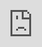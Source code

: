 ```yaml
---
title: 基金经理画像
show_date: false

tags:
    - 基金
    - 基金经理

categories:
    - 基金
    - 资产
---
```


<style>
iframe {
    /* height: 3000px; */
    left: 0;
    top: 0;
    position: absolute;
    width: 100vw;
    /* margin-left: 5vw;
    margin-right: -5vw; */
    overflow-y: hidden;
}
</style>


<iframe src="http://10.3.8.1:8030" width="100%" height="100%" frameborder="0" ></iframe>